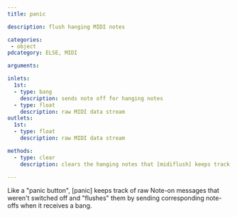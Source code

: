 ```yaml
---
title: panic

description: flush hanging MIDI notes

categories:
 - object
pdcategory: ELSE, MIDI

arguments:

inlets:
  1st:
  - type: bang
    description: sends note off for hanging notes
  - type: float
    description: raw MIDI data stream
outlets:
  1st:
  - type: float
    description: raw MIDI data stream

methods:
  - type: clear
    description: clears the hanging notes that [midiflush] keeps track of

---
```


Like a "panic button", [panic] keeps track of raw Note-on messages that weren't switched off and "flushes" them by sending corresponding note-offs when it receives a bang.

